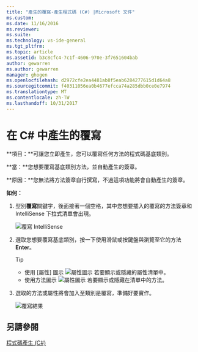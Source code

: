 ```yaml
---
title: "產生的覆寫-產生程式碼 (C#) |Microsoft 文件"
ms.custom: 
ms.date: 11/16/2016
ms.reviewer: 
ms.suite: 
ms.technology: vs-ide-general
ms.tgt_pltfrm: 
ms.topic: article
ms.assetid: b3c8cfc4-7c1f-4606-970e-3f7651604bab
author: gewarren
ms.author: gewarren
manager: ghogen
ms.openlocfilehash: d2972cfe2ea4481ab8f5eab6284277615d1d64a8
ms.sourcegitcommit: f40311056ea0b4677efcca74a285dbb0ce0e7974
ms.translationtype: MT
ms.contentlocale: zh-TW
ms.lasthandoff: 10/31/2017
---
```

# <a name="generate-an-override-in-c"></a>在 C# 中產生的覆寫 #
**項目：**可讓您立即產生，您可以覆寫任何方法的程式碼基底類別。 

**當：**您想要覆寫基底類別方法，並自動產生的簽章。  

**原因：**您無法將方法簽章自行撰寫，不過這項功能將會自動產生的簽章。 

**如何：**

1. 型別**覆寫**關鍵字，後面接著一個空格，其中您想要插入的覆寫的方法簽章和 IntelliSense 下拉式清單會出現。

   ![覆寫 IntelliSense](media/override_intellisense.png)

1. 選取您想要覆寫基底類別，按一下使用滑鼠或按鍵盤與瀏覽至它的方法**Enter**。

   >[!TIP]
   >* 使用 [屬性] 圖示 ![屬性圖示](media/override_property.png) 若要顯示或隱藏的屬性清單中。
   >* 使用方法圖示 ![屬性圖示](media/override_method.png) 若要顯示或隱藏在清單中的方法。

1. 選取的方法或屬性將會加入至類別是覆寫，準備好要實作。

   ![覆寫結果](media/override_result.png)

## <a name="see-also"></a>另請參閱  
[程式碼產生 (C#)](../code-generation-csharp.md)  

